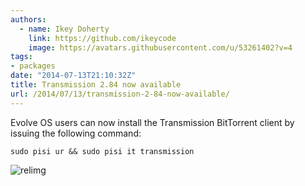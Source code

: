 ```yaml
---
authors:
  - name: Ikey Doherty
    link: https://github.com/ikeycode
    image: https://avatars.githubusercontent.com/u/53261402?v=4
tags:
- packages
date: "2014-07-13T21:10:32Z"
title: Transmission 2.84 now available
url: /2014/07/13/transmission-2-84-now-available/
---
```


Evolve OS users can now install the Transmission BitTorrent client by issuing the following command:
<!--more-->
```
sudo pisi ur && sudo pisi it transmission
```

![relimg](https://solus-project.com/pkg_screens/transmission.png)